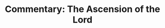 ---
title: "Commentary: The Ascension of the Lord"
layout: reader
description: "Theme: Go, therefore, and make disciples of all nations."
feature_image: posts/commentary-ascension.jpg
category: commentary
published: true
---